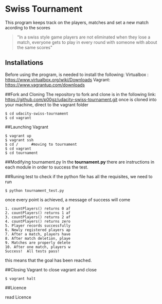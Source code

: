 # Swiss Tournament
This program keeps track on the players, matches and set a new match acording to the scores
>"In a swiss style game players are not eliminated when they lose a match, everyone gets to play in every round with someone with about the same scores"

## Installations
Before using the program, is needed to install the following:
Virtualbox : https://www.virtualbox.org/wiki/Downloads
Vagrant: https://www.vagrantup.com/downloads

##Fork and Cloning
The repository to fork and clone is in the following link: https://github.com/p00gz/udacity-swiss-tournament.git
once is cloned into your machine, direct to the vagrant folder
```
$ cd udacity-swiss-tournament
$ cd vagrant
```

##Launching Vagrant
```
$ vagrant up   
$ vagrant ssh
$ cd /		#moving to tournament
$ cd vagrant
$ cd tournament
```

##Modifying tournament.py
In the **tournament.py** there are instructions in each module in order to success the test.

##Runing test
to check if the python file has all the requisites, we need to run
```
$ python tournament_test.py
```
once every point is achieved, a message of success will come

```
1. countPlayers() returns 0 af
2. countPlayers() returns 1 af
3. countPlayers() returns 2 af
4. countPlayers() returns zero
5. Player records successfully
6. Newly registered players ap
7. After a match, players have
8. After match deletion, playe
9. Matches are properly delete
10. After one match, players w
Success!  All tests pass!
```

this means that the goal has been reached.

##Closing Vagrant 
to close vagrant and close
```
$ vagrant halt
```

##Licence

read Licence

